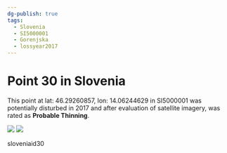 ```yaml
---
dg-publish: true
tags:
  - Slovenia
  - SI5000001
  - Gorenjska
  - lossyear2017
---
```


# Point 30 in Slovenia

This point at lat: 46.29260857, lon: 14.06244629 in SI5000001 was potentially disturbed in 2017 and after evaluation of satellite imagery, was rated as **Probable Thinning**.

<div class='juxtapose' data-showcredits='false'>
<img src='https://baserow-backend-production20240528124524339000000001.s3.amazonaws.com/user_files/GUkJubzMGk2eALAD7i6UurLSbePBOBm7_f7db9732aa031577b38be0dff30c04938bb6154d6c7c6761a936ff6e7f693884.png' data-label='August 2016' />
<img src='https://baserow-backend-production20240528124524339000000001.s3.amazonaws.com/user_files/Pt7MW0S4GmWdgv1UNSzFaRCpmcSJ7x60_5eb2d472aee9dc48a4d195072fee72f6d3160c6e330a209f843b7f679ecc6697.png' data-label='July 2019' />
</div>

sloveniaid30